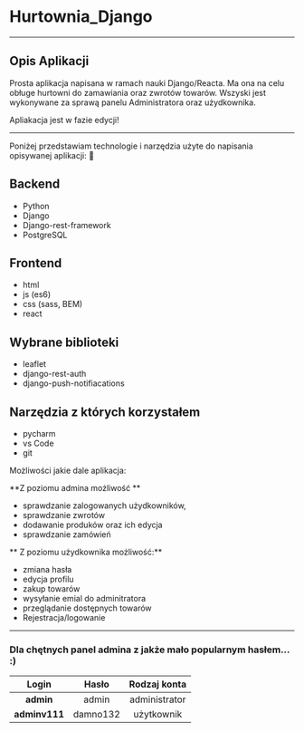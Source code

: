 # Hurtownia_Django


---
## Opis Aplikacji
Prosta aplikacja napisana w ramach nauki Django/Reacta. Ma ona na celu obługe hurtowni do zamawiania oraz zwrotów towarów. Wszyski jest wykonywane za sprawą panelu Administratora oraz użydkownika.

Apliakacja jest w fazie edycji!

---
Poniżej przedstawiam technologie i narzędzia użyte do napisania opisywanej aplikacji: 🚀
## Backend

* Python
* Django
* Django-rest-framework
* PostgreSQL

## Frontend

* html
* js (es6)
* css (sass, BEM)
* react


## Wybrane biblioteki

* leaflet
* django-rest-auth
* django-push-notifiacations


## Narzędzia z których korzystałem

* pycharm
* vs Code
* git


Możliwości jakie dale aplikacja:

**Z poziomu admina możliwość **
 * sprawdzanie zalogowanych użydkowników,
 * sprawdzanie zwrotów
 * dodawanie produków oraz ich edycja
 * sprawdzanie zamówień
 
** Z poziomu użydkownika możliwość:**

* zmiana hasła
* edycja profilu
 * zakup towarów
 * wysyłanie emial do adminitratora
 * przeglądanie dostępnych towarów
 * Rejestracja/logowanie

---

### Dla chętnych panel admina z jakże mało popularnym hasłem... :)


| Login        | Hasło          | Rodzaj konta  |
|:------------:|:--------------:|:-------------:|
| **admin**    | admin          | administrator |
| **adminv111**     | damno132       | użytkownik    |



